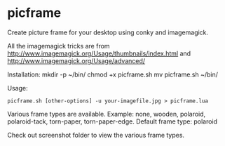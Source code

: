 # picframe
Create picture frame for your desktop using conky and imagemagick.

All the imagemagick tricks are from
  http://www.imagemagick.org/Usage/thumbnails/index.html and
  http://www.imagemagick.org/Usage/advanced/

Installation:
    mkdir -p ~/bin/
    chmod +x picframe.sh
    mv picframe.sh ~/bin/

Usage:

    picframe.sh [other-options] -u your-imagefile.jpg > picframe.lua
   
Various frame types are available. 
Example: none, wooden, polaroid, polaroid-tack, torn-paper, torn-paper-edge.
Default frame type: polaroid

Check out screenshot folder to view the various frame types.
